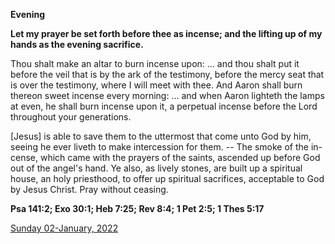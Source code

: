 **Evening**

**Let my prayer be set forth before thee as incense; and the lifting up of my hands as the evening sacrifice.**
 
Thou shalt make an altar to burn incense upon: ... and thou shalt put it before the veil that is by the ark of the testimony, before the mercy seat that is over the testimony, where I will meet with thee. And Aaron shall burn thereon sweet incense every morning: ... and when Aaron lighteth the lamps at even, he shall burn incense upon it, a perpetual incense before the Lord throughout your generations.
 
[Jesus] is able to save them to the uttermost that come unto God by him, seeing he ever liveth to make intercession for them. -- The smoke of the in-cense, which came with the prayers of the saints, ascended up before God out of the angel's hand. Ye also, as lively stones, are built up a spiritual house, an holy priesthood, to offer up spiritual sacrifices, acceptable to God by Jesus Christ. Pray without ceasing.  

**Psa 141:2; Exo 30:1; Heb 7:25; Rev 8:4; 1 Pet 2:5; 1 Thes 5:17**

[Sunday 02-January, 2022](https://t.me/daily_light)
